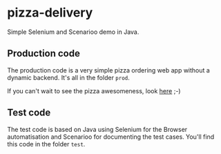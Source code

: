 # pizza-delivery

Simple Selenium and Scenarioo demo in Java.

## Production code

The production code is a very simple pizza ordering web app without a dynamic backend. It's all in the folder `prod`.

If you can't wait to see the pizza awesomeness, look [here](http://htmlpreview.github.io/?https://github.com/adiherzog/pizza-delivery/blob/master/prod/index.html) ;-)

## Test code

The test code is based on Java using Selenium for the Browser automatisation and Scenarioo for documenting the test cases. You'll find this code in the folder `test`.

